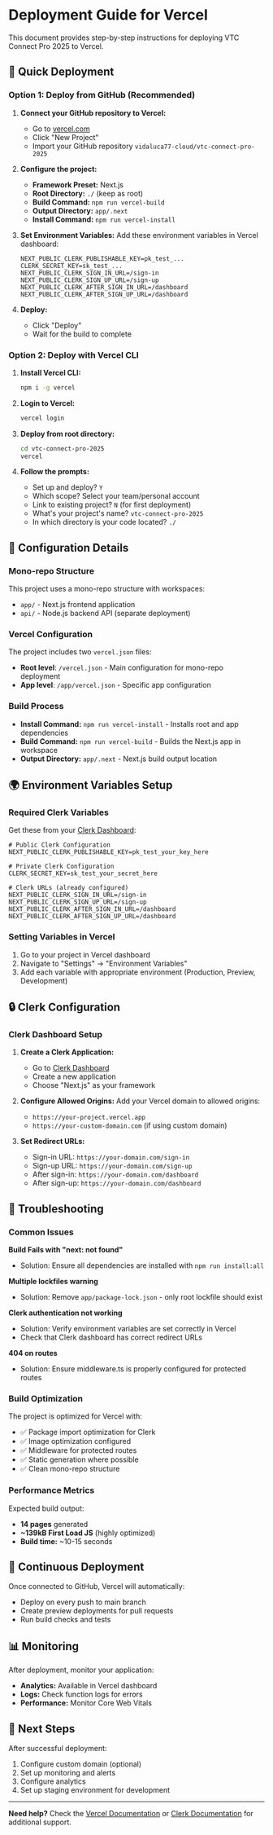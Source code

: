 # Deployment Guide for Vercel

This document provides step-by-step instructions for deploying VTC Connect Pro 2025 to Vercel.

## 🚀 Quick Deployment

### Option 1: Deploy from GitHub (Recommended)

1. **Connect your GitHub repository to Vercel:**
   - Go to [vercel.com](https://vercel.com)
   - Click "New Project"
   - Import your GitHub repository `vidaluca77-cloud/vtc-connect-pro-2025`

2. **Configure the project:**
   - **Framework Preset:** Next.js
   - **Root Directory:** `./` (keep as root)
   - **Build Command:** `npm run vercel-build`
   - **Output Directory:** `app/.next`
   - **Install Command:** `npm run vercel-install`

3. **Set Environment Variables:**
   Add these environment variables in Vercel dashboard:
   ```
   NEXT_PUBLIC_CLERK_PUBLISHABLE_KEY=pk_test_...
   CLERK_SECRET_KEY=sk_test_...
   NEXT_PUBLIC_CLERK_SIGN_IN_URL=/sign-in
   NEXT_PUBLIC_CLERK_SIGN_UP_URL=/sign-up
   NEXT_PUBLIC_CLERK_AFTER_SIGN_IN_URL=/dashboard
   NEXT_PUBLIC_CLERK_AFTER_SIGN_UP_URL=/dashboard
   ```

4. **Deploy:**
   - Click "Deploy"
   - Wait for the build to complete

### Option 2: Deploy with Vercel CLI

1. **Install Vercel CLI:**
   ```bash
   npm i -g vercel
   ```

2. **Login to Vercel:**
   ```bash
   vercel login
   ```

3. **Deploy from root directory:**
   ```bash
   cd vtc-connect-pro-2025
   vercel
   ```

4. **Follow the prompts:**
   - Set up and deploy? `Y`
   - Which scope? Select your team/personal account
   - Link to existing project? `N` (for first deployment)
   - What's your project's name? `vtc-connect-pro-2025`
   - In which directory is your code located? `./`

## 🔧 Configuration Details

### Mono-repo Structure
This project uses a mono-repo structure with workspaces:
- `app/` - Next.js frontend application
- `api/` - Node.js backend API (separate deployment)

### Vercel Configuration
The project includes two `vercel.json` files:
- **Root level**: `/vercel.json` - Main configuration for mono-repo deployment
- **App level**: `/app/vercel.json` - Specific app configuration

### Build Process
- **Install Command:** `npm run vercel-install` - Installs root and app dependencies
- **Build Command:** `npm run vercel-build` - Builds the Next.js app in workspace
- **Output Directory:** `app/.next` - Next.js build output location

## 🌍 Environment Variables Setup

### Required Clerk Variables
Get these from your [Clerk Dashboard](https://dashboard.clerk.com):

```env
# Public Clerk Configuration
NEXT_PUBLIC_CLERK_PUBLISHABLE_KEY=pk_test_your_key_here

# Private Clerk Configuration  
CLERK_SECRET_KEY=sk_test_your_secret_here

# Clerk URLs (already configured)
NEXT_PUBLIC_CLERK_SIGN_IN_URL=/sign-in
NEXT_PUBLIC_CLERK_SIGN_UP_URL=/sign-up
NEXT_PUBLIC_CLERK_AFTER_SIGN_IN_URL=/dashboard
NEXT_PUBLIC_CLERK_AFTER_SIGN_UP_URL=/dashboard
```

### Setting Variables in Vercel
1. Go to your project in Vercel dashboard
2. Navigate to "Settings" → "Environment Variables"
3. Add each variable with appropriate environment (Production, Preview, Development)

## 🔒 Clerk Configuration

### Clerk Dashboard Setup
1. **Create a Clerk Application:**
   - Go to [Clerk Dashboard](https://dashboard.clerk.com)
   - Create a new application
   - Choose "Next.js" as your framework

2. **Configure Allowed Origins:**
   Add your Vercel domain to allowed origins:
   - `https://your-project.vercel.app`
   - `https://your-custom-domain.com` (if using custom domain)

3. **Set Redirect URLs:**
   - Sign-in URL: `https://your-domain.com/sign-in`
   - Sign-up URL: `https://your-domain.com/sign-up`
   - After sign-in: `https://your-domain.com/dashboard`
   - After sign-up: `https://your-domain.com/dashboard`

## 🐛 Troubleshooting

### Common Issues

**Build Fails with "next: not found"**
- Solution: Ensure all dependencies are installed with `npm run install:all`

**Multiple lockfiles warning**
- Solution: Remove `app/package-lock.json` - only root lockfile should exist

**Clerk authentication not working**
- Solution: Verify environment variables are set correctly in Vercel
- Check that Clerk dashboard has correct redirect URLs

**404 on routes**
- Solution: Ensure middleware.ts is properly configured for protected routes

### Build Optimization

The project is optimized for Vercel with:
- ✅ Package import optimization for Clerk
- ✅ Image optimization configured
- ✅ Middleware for protected routes
- ✅ Static generation where possible
- ✅ Clean mono-repo structure

### Performance Metrics
Expected build output:
- **14 pages** generated
- **~139kB First Load JS** (highly optimized)
- **Build time:** ~10-15 seconds

## 🔄 Continuous Deployment

Once connected to GitHub, Vercel will automatically:
- Deploy on every push to main branch
- Create preview deployments for pull requests
- Run build checks and tests

## 📊 Monitoring

After deployment, monitor your application:
- **Analytics:** Available in Vercel dashboard
- **Logs:** Check function logs for errors
- **Performance:** Monitor Core Web Vitals

## 🎯 Next Steps

After successful deployment:
1. Configure custom domain (optional)
2. Set up monitoring and alerts
3. Configure analytics
4. Set up staging environment for development

---

**Need help?** Check the [Vercel Documentation](https://vercel.com/docs) or [Clerk Documentation](https://clerk.com/docs) for additional support.